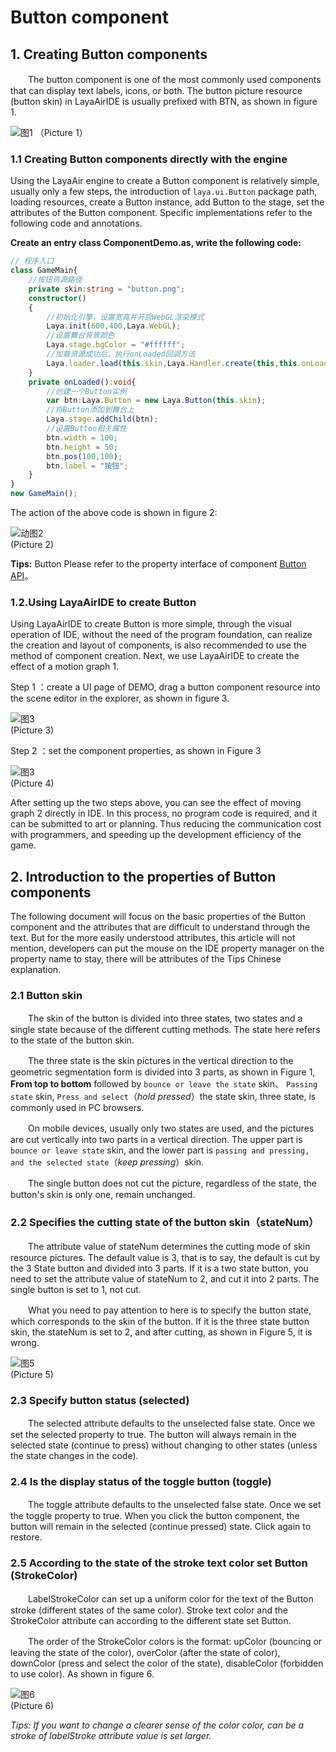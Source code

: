 # Button component

## 1. Creating Button components

　　The button component is one of the most commonly used components that can display text labels, icons, or both. The button picture resource (button skin) in LayaAirIDE is usually prefixed with BTN, as shown in figure 1.

![图1](img/1.png) （Picture 1）

### 1.1 Creating Button components directly with the engine

Using the LayaAir engine to create a Button component is relatively simple, usually only a few steps, the introduction of  `laya.ui.Button` package path, loading resources, create a Button instance, add Button to the stage, set the attributes of the Button component. Specific implementations refer to the following code and annotations.

**Create an entry class ComponentDemo.as, write the following code:**

```typescript
// 程序入口
class GameMain{
    //按钮资源路径
    private skin:string = "button.png";
    constructor()
    {
        //初始化引擎，设置宽高并开启WebGL渲染模式
        Laya.init(600,400,Laya.WebGL);
        //设置舞台背景颜色
        Laya.stage.bgColor = "#ffffff";
        //加载资源成功后，执行onLoaded回调方法
        Laya.loader.load(this.skin,Laya.Handler.create(this,this.onLoaded));
    }
    private onLoaded():void{
        //创建一个Button实例
        var btn:Laya.Button = new Laya.Button(this.skin);
        //将Button添加到舞台上
        Laya.stage.addChild(btn);
        //设置Button相关属性
        btn.width = 100;
        btn.height = 50;
        btn.pos(100,100);
        btn.label = "按钮";
    }
}
new GameMain();
```

The action of the above code is shown in figure 2:

![动图2](img/2.gif) <br/> (Picture 2)

**Tips:** Button Please refer to the property interface of component [Button API](http://layaair.ldc.layabox.com/api/index.html?category=Core&class=laya.ui.Button)。



### 1.2.Using LayaAirIDE to create Button

Using LayaAirIDE to create Button is more simple, through the visual operation of IDE, without the need of the program foundation, can realize the creation and layout of components, is also recommended to use the method of component creation. Next, we use LayaAirIDE to create the effect of a motion graph 1.

Step 1 ：create a UI page of DEMO, drag a button component resource into the scene editor in the explorer, as shown in figure 3.

![图3](img/3.png) <br />(Picture 3)

Step 2 ：set the component properties, as shown in Figure 3

![图3](img/4.png) <br />(Picture 4)

After setting up the two steps above, you can see the effect of moving graph 2 directly in IDE. In this process, no program code is required, and it can be submitted to art or planning. Thus reducing the communication cost with programmers, and speeding up the development efficiency of the game.



## 2. Introduction to the properties of Button components

The following document will focus on the basic properties of the Button component and the attributes that are difficult to understand through the text. But for the more easily understood attributes, this article will not mention, developers can put the mouse on the IDE property manager on the property name to stay, there will be attributes of the Tips Chinese explanation.

### 2.1 Button skin

　　The skin of the button is divided into three states, two states and a single state because of the different cutting methods. The state here refers to the state of the button skin.

　　The three state is the skin pictures in the vertical direction to the geometric segmentation form is divided into 3 parts, as shown in Figure 1, **From top to bottom**  followed by `bounce or leave the state` skin、 `Passing state` skin, `Press and select`（*hold pressed*）the state skin, three state, is commonly used in PC browsers.

　　On mobile devices, usually only two states are used, and the pictures are cut vertically into two parts in a vertical direction. The upper part is `bounce or leave state` skin, and the lower part is `passing and pressing, and the selected state`（*keep pressing*）skin.

　　The single button does not cut the picture, regardless of the state, the button's skin is only one, remain unchanged.

### 2.2 Specifies the cutting state of the button skin（stateNum）

　　The attribute value of stateNum determines the cutting mode of skin resource pictures. The default value is 3, that is to say, the default is cut by the 3 State button and divided into 3 parts. If it is a two state button, you need to set the attribute value of stateNum to 2, and cut it into 2 parts. The single button is set to 1, not cut.

　　What you need to pay attention to here is to specify the button state, which corresponds to the skin of the button. If it is the three state button skin, the stateNum is set to 2, and after cutting, as shown in Figure 5, it is wrong.

![图5](img/5.png) <br />(Picture 5)



### 2.3 Specify button status (selected)

　　The selected attribute defaults to the unselected false state. Once we set the selected property to true. The button will always remain in the selected state (continue to press) without changing to other states (unless the state changes in the code).

### 2.4 Is the display status of the toggle button (toggle)

　　The toggle attribute defaults to the unselected false state. Once we set the toggle property to true. When you click the button component, the button will remain in the selected (continue pressed) state. Click again to restore.

### 2.5 According to the state of the stroke text color set Button (StrokeColor)

　　LabelStrokeColor can set up a uniform color for the text of the Button stroke (different states of the same color). Stroke text color and the StrokeColor attribute can according to the different state set Button.

　　The order of the StrokeColor colors is the format: upColor (bouncing or leaving the state of the color), overColor (after the state of color), downColor (press and select the color of the state), disableColor (forbidden to use color). As shown in figure 6.

![图6](img/6.png) <br />(Picture 6)

*Tips: If you want to change a clearer sense of the color color, can be a stroke of labelStroke attribute value is set larger.*











